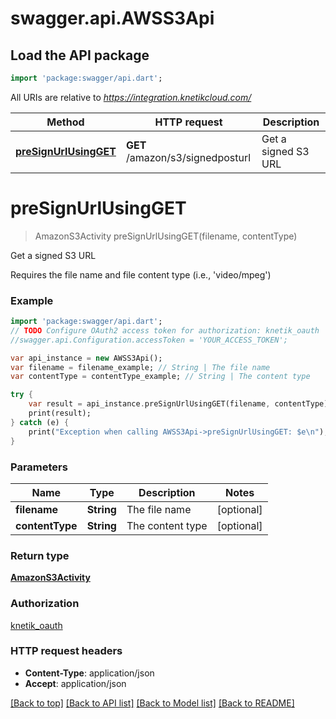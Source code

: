 # swagger.api.AWSS3Api

## Load the API package
```dart
import 'package:swagger/api.dart';
```

All URIs are relative to *https://integration.knetikcloud.com/*

Method | HTTP request | Description
------------- | ------------- | -------------
[**preSignUrlUsingGET**](AWSS3Api.md#preSignUrlUsingGET) | **GET** /amazon/s3/signedposturl | Get a signed S3 URL


# **preSignUrlUsingGET**
> AmazonS3Activity preSignUrlUsingGET(filename, contentType)

Get a signed S3 URL

Requires the file name and file content type (i.e., 'video/mpeg')

### Example 
```dart
import 'package:swagger/api.dart';
// TODO Configure OAuth2 access token for authorization: knetik_oauth
//swagger.api.Configuration.accessToken = 'YOUR_ACCESS_TOKEN';

var api_instance = new AWSS3Api();
var filename = filename_example; // String | The file name
var contentType = contentType_example; // String | The content type

try { 
    var result = api_instance.preSignUrlUsingGET(filename, contentType);
    print(result);
} catch (e) {
    print("Exception when calling AWSS3Api->preSignUrlUsingGET: $e\n");
}
```

### Parameters

Name | Type | Description  | Notes
------------- | ------------- | ------------- | -------------
 **filename** | **String**| The file name | [optional] 
 **contentType** | **String**| The content type | [optional] 

### Return type

[**AmazonS3Activity**](AmazonS3Activity.md)

### Authorization

[knetik_oauth](../README.md#knetik_oauth)

### HTTP request headers

 - **Content-Type**: application/json
 - **Accept**: application/json

[[Back to top]](#) [[Back to API list]](../README.md#documentation-for-api-endpoints) [[Back to Model list]](../README.md#documentation-for-models) [[Back to README]](../README.md)

